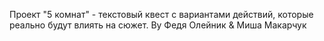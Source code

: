 Проект "5 комнат" - текстовый квест с вариантами действий, которые реально будут влиять на сюжет. 
By Федя Олейник & Миша Макарчук
